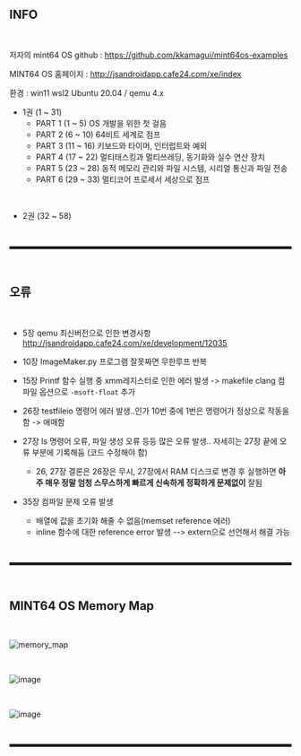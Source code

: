 ## INFO

<br>

저자의 mint64 OS github : https://github.com/kkamagui/mint64os-examples

MINT64 OS 홈페이지 : http://jsandroidapp.cafe24.com/xe/index

환경 : win11 wsl2 Ubuntu 20.04 / qemu 4.x

+ 1권 (1 ~ 31)
  + PART 1 (1 ~ 5)   OS 개발을 위한 첫 걸음
  + PART 2 (6 ~ 10)  64비트 세계로 점프
  + PART 3 (11 ~ 16) 키보드와 타이머, 인터럽트와 예외
  + PART 4 (17 ~ 22) 멀티태스킹과 멀티쓰레딩, 동기화와 실수 연산 장치
  + PART 5 (23 ~ 28) 동적 메모리 관리와 파일 시스템, 시리얼 통신과 파일 전송
  + PART 6 (29 ~ 33) 멀티코어 프로세서 세상으로 점프

<br>

+ 2권 (32 ~ 58)


<br>
<hr style="border: 2px solid;">
<br>

## 오류

<br>

+ 5장 qemu 최신버전으로 인한 변경사항 http://jsandroidapp.cafe24.com/xe/development/12035

+ 10장 ImageMaker.py 프로그램 잘못짜면 무한루프 반복

+ 15장 Printf 함수 실행 중 xmm레지스터로 인한 에러 발생 -> makefile clang 컴파일 옵션으로 ```-msoft-float``` 추가

+ 26장 testfileio 명령어 에러 발생..인가 10번 중에 1번은 명령어가 정상으로 작동을 함 -> 애매함

+ 27장 ls 명령어 오류, 파일 생성 오류 등등 많은 오류 발생.. 자세히는 27장 끝에 오류 부분에 기록해둠 (코드 수정해야 함)

  + 26, 27장 결론은 26장은 무시, 27장에서 RAM 디스크로 변경 후 실행하면 **아주 매우 정말 엄청 스무스하게 빠르게 신속하게 정확하게 문제없이** 잘됨

+ 35장 컴파일 문제 오류 발생
  + 배열에 값을 초기화 해줄 수 없음(memset reference 에러)
  + inline 함수에 대한 reference error 발생 --> extern으로 선언해서 해결 가능

<br>
<hr style="border: 2px solid;">
<br>

## MINT64 OS Memory Map

<br>

![memory_map](https://user-images.githubusercontent.com/52172169/203483722-5504a36a-f0ad-4f19-a11b-bd9a587018fa.png)

<br>

![image](https://user-images.githubusercontent.com/52172169/203499023-16f11474-a2cc-4e06-b2f4-01b37b107a70.png)

<br>

![image](https://user-images.githubusercontent.com/52172169/206893844-3f7b6276-145b-4174-9e69-106876640ef9.png)


<br>
<hr style="border: 2px solid;">
<br>
